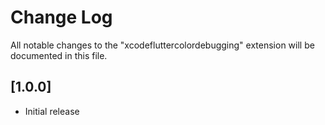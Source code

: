 # Change Log

All notable changes to the "xcodefluttercolordebugging" extension will be documented in this file.

## [1.0.0]

- Initial release
